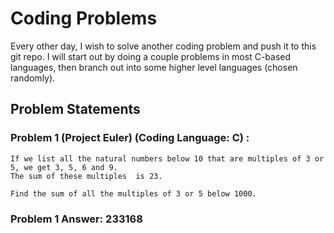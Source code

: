 # Coding Problems

Every other day, I wish to solve another coding problem and push it to this git repo. I will start out by doing a couple problems in most C-based languages, then branch out into some higher level languages (chosen randomly). 

## Problem Statements

### Problem 1 (Project Euler) (Coding Language: C) : 

    If we list all the natural numbers below 10 that are multiples of 3 or 5, we get 3, 5, 6 and 9. 
    The sum of these multiples  is 23.

    Find the sum of all the multiples of 3 or 5 below 1000.

### Problem 1 Answer: 233168